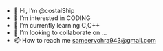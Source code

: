 - 👋 Hi, I’m @costalShip
- 👀 I’m interested in CODING   
- 🌱 I’m currently learning C,C++
- 💞️ I’m looking to collaborate on ...
- 📫 How to reach me sameervohra943@gmail.com


<!---
costalShip/costalShip is a ✨ special ✨ repository because its `README.md` (this file) appears on your GitHub profile.
You can click the Preview link to take a look at your changes.
--->
